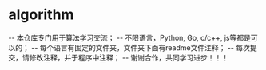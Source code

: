 # algorithm
 -- 本仓库专门用于算法学习交流；
 -- 不限语言，Python, Go, c/c++, js等都是可以的；
 -- 每个语言有固定的文件夹，文件夹下面有readme文件注释；
 -- 每次提交，请修改注释，并于程序中注释；
 -- 谢谢合作，共同学习进步！！！
